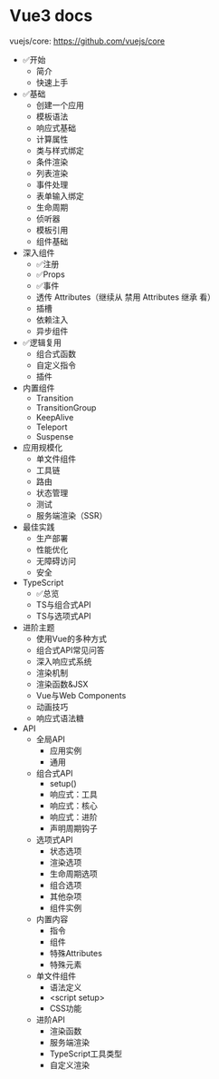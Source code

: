 # Vue3 docs
vuejs/core: https://github.com/vuejs/core
- ✅开始
    - 简介
    - 快速上手
- ✅基础
    - 创建一个应用
    - 模板语法
    - 响应式基础
    - 计算属性
    - 类与样式绑定
    - 条件渲染
    - 列表渲染
    - 事件处理
    - 表单输入绑定
    - 生命周期
    - 侦听器
    - 模板引用
    - 组件基础
- 深入组件
    - ✅注册
    - ✅Props
    - ✅事件
    - 透传 Attributes（继续从 禁用 Attributes 继承 看）
    - 插槽
    - 依赖注入
    - 异步组件
- ✅逻辑复用
    - 组合式函数
    - 自定义指令
    - 插件
- 内置组件
    - Transition
    - TransitionGroup
    - KeepAlive
    - Teleport
    - Suspense
- 应用规模化
    - 单文件组件
    - 工具链
    - 路由
    - 状态管理
    - 测试
    - 服务端渲染（SSR）
- 最佳实践
    - 生产部署
    - 性能优化
    - 无障碍访问
    - 安全
- TypeScript
    - ✅总览
    - TS与组合式API
    - TS与选项式API
- 进阶主题
    - 使用Vue的多种方式
    - 组合式API常见问答
    - 深入响应式系统
    - 渲染机制
    - 渲染函数&JSX
    - Vue与Web Components
    - 动画技巧
    - 响应式语法糖
- API
    - 全局API
        - 应用实例
        - 通用
    - 组合式API
        - setup()
        - 响应式：工具
        - 响应式：核心
        - 响应式：进阶
        - 声明周期钩子
    - 选项式API
        - 状态选项
        - 渲染选项
        - 生命周期选项
        - 组合选项
        - 其他杂项
        - 组件实例
    - 内置内容
        - 指令
        - 组件
        - 特殊Attributes
        - 特殊元素
    - 单文件组件
        - 语法定义
        - \<script setup>
        - CSS功能
    - 进阶API
        - 渲染函数
        - 服务端渲染
        - TypeScript工具类型
        - 自定义渲染